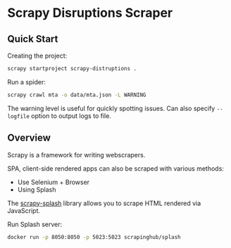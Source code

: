 # Scrapy Disruptions Scraper

## Quick Start

Creating the project:

```bash
scrapy startproject scrapy-distruptions .
```


Run a spider:

```bash
scrapy crawl mta -o data/mta.json -L WARNING
```

The warning level is useful for quickly spotting issues.
Can also specify `--logfile` option to output logs to file.


## Overview

Scrapy is a framework for writing webscrapers.


SPA, client-side rendered apps can also be scraped with various
methods:

* Use Selenium + Browser
* Using Splash

The [scrapy-splash](https://github.com/scrapy-plugins/scrapy-splash) 
library allows you to scrape HTML rendered via JavaScript.

Run Splash server:

```bash
docker run -p 8050:8050 -p 5023:5023 scrapinghub/splash
```

